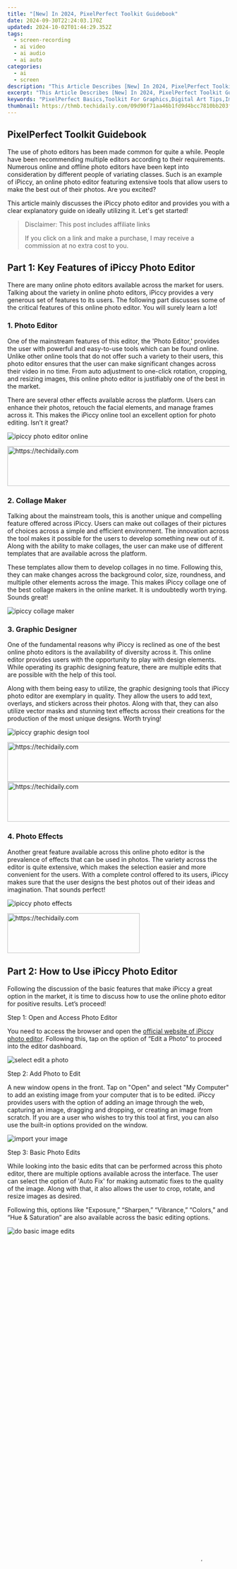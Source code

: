 ```yaml
---
title: "[New] In 2024, PixelPerfect Toolkit Guidebook"
date: 2024-09-30T22:24:03.170Z
updated: 2024-10-02T01:44:29.352Z
tags: 
  - screen-recording
  - ai video
  - ai audio
  - ai auto
categories: 
  - ai
  - screen
description: "This Article Describes [New] In 2024, PixelPerfect Toolkit Guidebook"
excerpt: "This Article Describes [New] In 2024, PixelPerfect Toolkit Guidebook"
keywords: "PixelPerfect Basics,Toolkit For Graphics,Digital Art Tips,Image Editing Starter,Creative Design Tools,Graphic Designer's Guide,Master Photoshop Techniques"
thumbnail: https://thmb.techidaily.com/09d90f71aa46b1fd9d4bcc7810bb203ff9683f8d93c042d20e109ab131454cc4.jpg
---
```


## PixelPerfect Toolkit Guidebook

The use of photo editors has been made common for quite a while. People have been recommending multiple editors according to their requirements. Numerous online and offline photo editors have been kept into consideration by different people of variating classes. Such is an example of iPiccy, an online photo editor featuring extensive tools that allow users to make the best out of their photos. Are you excited?

This article mainly discusses the iPiccy photo editor and provides you with a clear explanatory guide on ideally utilizing it. Let's get started!

>  Disclaimer: This post includes affiliate links
>
>  If you click on a link and make a purchase, I may receive a commission at no extra cost to you.
>

## Part 1: Key Features of iPiccy Photo Editor

There are many online photo editors available across the market for users. Talking about the variety in online photo editors, iPiccy provides a very generous set of features to its users. The following part discusses some of the critical features of this online photo editor. You will surely learn a lot!

### 1\. Photo Editor

One of the mainstream features of this editor, the 'Photo Editor,' provides the user with powerful and easy-to-use tools which can be found online. Unlike other online tools that do not offer such a variety to their users, this photo editor ensures that the user can make significant changes across their video in no time. From auto adjustment to one-click rotation, cropping, and resizing images, this online photo editor is justifiably one of the best in the market.

There are several other effects available across the platform. Users can enhance their photos, retouch the facial elements, and manage frames across it. This makes the iPiccy online tool an excellent option for photo editing. Isn’t it great?

![ipiccy photo editor online](https://images.wondershare.com/filmora/article-images/2022/ipiccy-photo-editor-1.jpg)

<!-- affiliate ads begin -->
<a href="https://unicoeye.pxf.io/c/5597632/2134496/18498" target="_top" id="2134496">
  <img src="//a.impactradius-go.com/display-ad/18498-2134496" border="0" alt="https://techidaily.com" width="728" height="90"/>
</a>
<img height="0" width="0" src="https://unicoeye.pxf.io/i/5597632/2134496/18498" style="position:absolute;visibility:hidden;" border="0" />
<!-- affiliate ads end -->

### 2\. Collage Maker

Talking about the mainstream tools, this is another unique and compelling feature offered across iPiccy. Users can make out collages of their pictures of choices across a simple and efficient environment. The innovation across the tool makes it possible for the users to develop something new out of it. Along with the ability to make collages, the user can make use of different templates that are available across the platform.

These templates allow them to develop collages in no time. Following this, they can make changes across the background color, size, roundness, and multiple other elements across the image. This makes iPiccy collage one of the best collage makers in the online market. It is undoubtedly worth trying. Sounds great!

![ipiccy collage maker](https://images.wondershare.com/filmora/article-images/2022/ipiccy-photo-editor-2.jpg)

### 3\. Graphic Designer

One of the fundamental reasons why iPiccy is reclined as one of the best online photo editors is the availability of diversity across it. This online editor provides users with the opportunity to play with design elements. While operating its graphic designing feature, there are multiple edits that are possible with the help of this tool.

Along with them being easy to utilize, the graphic designing tools that iPiccy photo editor are exemplary in quality. They allow the users to add text, overlays, and stickers across their photos. Along with that, they can also utilize vector masks and stunning text effects across their creations for the production of the most unique designs. Worth trying!

![ipiccy graphic design tool](https://images.wondershare.com/filmora/article-images/2022/ipiccy-photo-editor-3.jpg)

<!-- affiliate ads begin -->
<a href="https://aligracehair.sjv.io/c/5597632/1880931/19272" target="_top" id="1880931">
  <img src="//a.impactradius-go.com/display-ad/19272-1880931" border="0" alt="https://techidaily.com" width="728" height="90"/>
</a>
<img height="0" width="0" src="https://aligracehair.sjv.io/i/5597632/1880931/19272" style="position:absolute;visibility:hidden;" border="0" />
<!-- affiliate ads end -->

<!-- affiliate ads begin -->
<a href="https://appsumo.8odi.net/c/5597632/2094415/7443" target="_top" id="2094415">
  <img src="//a.impactradius-go.com/display-ad/7443-2094415" border="0" alt="https://techidaily.com" width="728" height="90"/>
</a>
<img height="0" width="0" src="https://appsumo.8odi.net/i/5597632/2094415/7443" style="position:absolute;visibility:hidden;" border="0" />
<!-- affiliate ads end -->

### 4\. Photo Effects

Another great feature available across this online photo editor is the prevalence of effects that can be used in photos. The variety across the editor is quite extensive, which makes the selection easier and more convenient for the users. With a complete control offered to its users, iPiccy makes sure that the user designs the best photos out of their ideas and imagination. That sounds perfect!

![ipiccy photo effects](https://images.wondershare.com/filmora/article-images/2022/ipiccy-photo-editor-4.jpg)

<!-- affiliate ads begin -->
<a href="https://aligracehair.sjv.io/c/5597632/2080328/19272" target="_top" id="2080328">
  <img src="//a.impactradius-go.com/display-ad/19272-2080328" border="0" alt="https://techidaily.com" width="300" height="90"/>
</a>
<img height="0" width="0" src="https://aligracehair.sjv.io/i/5597632/2080328/19272" style="position:absolute;visibility:hidden;" border="0" />
<!-- affiliate ads end -->

## Part 2: How to Use iPiccy Photo Editor

Following the discussion of the basic features that make iPiccy a great option in the market, it is time to discuss how to use the online photo editor for positive results. Let’s proceed!

Step 1: Open and Access Photo Editor

You need to access the browser and open the [official website of iPiccy photo editor](https://ipiccy.com/). Following this, tap on the option of “Edit a Photo” to proceed into the editor dashboard.

![select edit a photo](https://images.wondershare.com/filmora/article-images/2022/ipiccy-photo-editor-5.jpg)

Step 2: Add Photo to Edit

A new window opens in the front. Tap on "Open" and select "My Computer" to add an existing image from your computer that is to be edited. iPiccy provides users with the option of adding an image through the web, capturing an image, dragging and dropping, or creating an image from scratch. If you are a user who wishes to try this tool at first, you can also use the built-in options provided on the window.

![import your image](https://images.wondershare.com/filmora/article-images/2022/ipiccy-photo-editor-6.jpg)

Step 3: Basic Photo Edits

While looking into the basic edits that can be performed across this photo editor, there are multiple options available across the interface. The user can select the option of 'Auto Fix' for making automatic fixes to the quality of the image. Along with that, it also allows the user to crop, rotate, and resize images as desired.

Following this, options like "Exposure,” “Sharpen,” “Vibrance,” “Colors,” and “Hue & Saturation” are also available across the basic editing options.

![do basic image edits](https://images.wondershare.com/filmora/article-images/2022/ipiccy-photo-editor-7.jpg)

<!-- affiliate ads begin -->
<span id="1531879">
					<video width="864" height="1536" style="cursor:pointer"
           poster="//a.impactradius-go.com/display-clicktoplayimage/1531879.png"
           onclick="if(!this.playClicked){this.play();this.setAttribute('controls',true);this.playClicked=true;}">
	   <source src="//a.impactradius-go.com/display-ad/16446-1531879">
	   <img src="//a.impactradius-go.com/display-clicktoplayimage/1531879.png" style="border: none; height: 100%; width: 100%; object-fit: contain">
	</video>
	<div style="width:540px;text-align:center"><a href="javascript:window.open(decodeURIComponent('https%3A%2F%2Flaganoo.pxf.io%2Fc%2F5597632%2F1531879%2F16446'), '_blank');void(0);">Click here</a></div>
</span>
<img height="0" width="0" src="https://imp.pxf.io/i/5597632/1531879/16446" style="position:absolute;visibility:hidden;" border="0" />
<!-- affiliate ads end -->

Step 4: Make Advanced Edits

Along with the basic editing features, iPiccy online is also about advanced editing procedures across the platform. There are multiple advanced options available across the online editor, which helps the user enhance their images to perfection. It includes managing the curves of the image, followed by cloning the photos.

You can also manage the shadow and highlights of the photo and erase the background, if necessary. Multiple adjustments across different levels can be performed across an image. iPiccy provides you with one of the best and simplest environments in the online platforms.

![ perform advanced image editing](https://images.wondershare.com/filmora/article-images/2022/ipiccy-photo-editor-8.jpg)

Step 5: Apply Filters

If you wish to add filters across your photo, you can consider using the tools such as "Emboss," "Blur Image," and "Smart Blur" for applying filters to the photo. This would provide you with effective results for enhancing the quality and appearance of the photo.

![ apply image filters](https://images.wondershare.com/filmora/article-images/2022/ipiccy-photo-editor-9.jpg)

<!-- affiliate ads begin -->
<span id="1160850">
					<video width="576" height="324" style="cursor:pointer"
           poster="//a.impactradius-go.com/display-clicktoplayimage/1160850.png"
           onclick="if(!this.playClicked){this.play();this.setAttribute('controls',true);this.playClicked=true;}">
	   <source src="//a.impactradius-go.com/display-ad/14559-1160850">
	   <img src="//a.impactradius-go.com/display-clicktoplayimage/1160850.png" style="border: none; height: 100%; width: 100%; object-fit: contain">
	</video>
	<div style="width:360px;text-align:center"><a href="javascript:window.open(decodeURIComponent('https%3A%2F%2Fpropmoneyinc.pxf.io%2Fc%2F5597632%2F1160850%2F14559'), '_blank');void(0);">Click here</a></div>
</span>
<img height="0" width="0" src="https://imp.pxf.io/i/5597632/1160850/14559" style="position:absolute;visibility:hidden;" border="0" />
<!-- affiliate ads end -->

Step 6: Save Edited Photo

Once done, click on the “Save” option to save the image across your computer. You are now successfully done with the procedure of editing the image.

![tap save to save edits](https://images.wondershare.com/filmora/article-images/2022/ipiccy-photo-editor-10.jpg)

## Part 3: Reviews for iPiccy Photo Editor

Once you are aware of the mechanisms and operations of the photo editor, the following discussion will help you decide on the selection of this online photo editor. This will surely help!

### Advantages of iPiccy Photo Editor

You need to realize the following pros when considering iPiccy photo editor for your needs:

* The platform is quite simple and easy to use. The intuitiveness of the interface makes it one of the best online tools in the market. The tools across the interface are pretty easy to locate, which makes it a good choice for beginners.
* There is a clear division of basic and advanced tools for the users. It helps in clear photo editing in a good environment.
* You can set the quality of the image between low to high according to your requirements.

### Disadvantages of iPiccy Photo Editor

The following disadvantages are to be recognized when using iPiccy editor for photo editing:

* If you wish to use the “Clone” or “Curves” tool, you have to make a user account.
* iPiccy only supports JPEG and PNG files for editing photos.
* You can only share your created photos across Facebook.

<!-- affiliate ads begin -->
<a href="https://appsumo.8odi.net/c/5597632/2087395/7443" target="_top" id="2087395">
  <img src="//a.impactradius-go.com/display-ad/7443-2087395" border="0" alt="https://techidaily.com" width="728" height="90"/>
</a>
<img height="0" width="0" src="https://appsumo.8odi.net/i/5597632/2087395/7443" style="position:absolute;visibility:hidden;" border="0" />
<!-- affiliate ads end -->

## Conclusion

This article has featured a detailed discussion on iPiccy online photo editor. Users who are into simple editing are advised to consider such platforms to start. With a touch of advanced tools, this makes it one of the best options available in the market. You will learn a lot while using it! A must-try!

Disadvantages of iPiccy Photo Editor

The following disadvantages are to be recognized when using iPiccy editor for photo editing:

* If you wish to use the “Clone” or “Curves” tool, you have to make a user account.
* iPiccy only supports JPEG and PNG files for editing photos.
* You can only share your created photos across Facebook.

<!-- affiliate ads begin -->
<a href="https://appsumo.8odi.net/c/5597632/2087409/7443" target="_top" id="2087409">
  <img src="//a.impactradius-go.com/display-ad/7443-2087409" border="0" alt="https://techidaily.com" width="728" height="90"/>
</a>
<img height="0" width="0" src="https://appsumo.8odi.net/i/5597632/2087409/7443" style="position:absolute;visibility:hidden;" border="0" />
<!-- affiliate ads end -->

## Conclusion

This article has featured a detailed discussion on iPiccy online photo editor. Users who are into simple editing are advised to consider such platforms to start. With a touch of advanced tools, this makes it one of the best options available in the market. You will learn a lot while using it! A must-try!

Disadvantages of iPiccy Photo Editor

The following disadvantages are to be recognized when using iPiccy editor for photo editing:

* If you wish to use the “Clone” or “Curves” tool, you have to make a user account.
* iPiccy only supports JPEG and PNG files for editing photos.
* You can only share your created photos across Facebook.

## Conclusion

This article has featured a detailed discussion on iPiccy online photo editor. Users who are into simple editing are advised to consider such platforms to start. With a touch of advanced tools, this makes it one of the best options available in the market. You will learn a lot while using it! A must-try!

Disadvantages of iPiccy Photo Editor

The following disadvantages are to be recognized when using iPiccy editor for photo editing:

* If you wish to use the “Clone” or “Curves” tool, you have to make a user account.
* iPiccy only supports JPEG and PNG files for editing photos.
* You can only share your created photos across Facebook.

## Conclusion

This article has featured a detailed discussion on iPiccy online photo editor. Users who are into simple editing are advised to consider such platforms to start. With a touch of advanced tools, this makes it one of the best options available in the market. You will learn a lot while using it! A must-try!

<ins class="adsbygoogle"
     style="display:block"
     data-ad-format="autorelaxed"
     data-ad-client="ca-pub-7571918770474297"
     data-ad-slot="1223367746"></ins>

<ins class="adsbygoogle"
     style="display:block"
     data-ad-format="autorelaxed"
     data-ad-client="ca-pub-7571918770474297"
     data-ad-slot="1223367746"></ins>



<ins class="adsbygoogle"
     style="display:block"
     data-ad-client="ca-pub-7571918770474297"
     data-ad-slot="8358498916"
     data-ad-format="auto"
     data-full-width-responsive="true"></ins>


<span class="atpl-alsoreadstyle">Also read:</span>
<div><ul>
<li><a href="https://article-helps.techidaily.com/2024-approved-delight-in-motion-capturing-irresistible-culinary-shots/"><u>2024 Approved Delight in Motion Capturing Irresistible Culinary Shots</u></a></li>
<li><a href="https://article-helps.techidaily.com/2024-approved-the-essential-blueprint-for-srt-file-adaptability/"><u>2024 Approved The Essential Blueprint for SRT File Adaptability</u></a></li>
<li><a href="https://article-helps.techidaily.com/2024-approved-tuxera-nero-reader-comprehensive-multimedia-tool/"><u>2024 Approved Tuxera Nero Reader Comprehensive Multimedia Tool</u></a></li>
<li><a href="https://article-helps.techidaily.com/2024-approved-ultimate-png-alterations-guide/"><u>2024 Approved Ultimate PNG Alterations Guide</u></a></li>
<li><a href="https://fix-guide.techidaily.com/how-to-restore-a-bricked-samsung-galaxy-a14-4g-back-to-operation-drfone-by-drfone-fix-android-problems-fix-android-problems/"><u>How To Restore a Bricked Samsung Galaxy A14 4G Back to Operation | Dr.fone</u></a></li>
<li><a href="https://android-location-track.techidaily.com/how-to-turn-off-google-location-to-stop-tracking-you-on-motorola-moto-g14-drfone-by-drfone-virtual-android/"><u>How to Turn Off Google Location to Stop Tracking You on Motorola Moto G14 | Dr.fone</u></a></li>
<li><a href="https://iphone-unlock.techidaily.com/how-to-unlock-iphone-15-passcode-screen-drfone-by-drfone-ios/"><u>How to Unlock iPhone 15 Passcode Screen? | Dr.fone</u></a></li>
<li><a href="https://android-unlock.techidaily.com/in-2024-how-to-use-google-assistant-on-your-lock-screen-of-motorola-moto-g23-phone-by-drfone-android/"><u>In 2024, How to Use Google Assistant on Your Lock Screen Of Motorola Moto G23 Phone</u></a></li>
<li><a href="https://games-able.techidaily.com/integration-time-xbox-gold-adopts-game-pass-features/"><u>Integration Time: Xbox Gold Adopts Game Pass Features</u></a></li>
<li><a href="https://facebook-video-content.techidaily.com/net-helper-social-story-sinker/"><u>Net Helper Social Story Sinker</u></a></li>
</ul></div>


